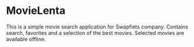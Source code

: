 # MovieLenta

This is a simple movie search application for Swapfiets company.
Contains search, favorites and a selection of the best movies.
Selected movies are available offline.
